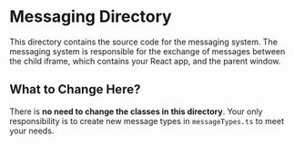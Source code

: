 # Messaging Directory

This directory contains the source code for the messaging system. The messaging system is responsible for the exchange of messages between the child iframe, which contains your React app, and the parent window.

## What to Change Here?

There is **no need to change the classes in this directory**. Your only responsibility is to create new message types in `messageTypes.ts` to meet your needs.
